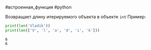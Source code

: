#встроенная_функция #python

Возвращает длину итерируемого объекта в объекте `int`
Пример:
```python
print(len('Vladik'))
print(len(['V', 'l', 'a', 'd', 'i', 'k']))
```
```
6
6
```